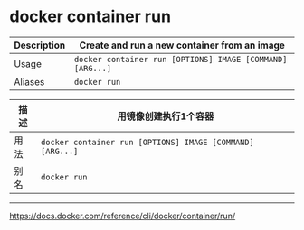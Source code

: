 # docker container run

|Description|Create and run a new container from an image|
|---|---|
|Usage|`docker container run [OPTIONS] IMAGE [COMMAND] [ARG...]`|
|Aliases|`docker run`|

|描述|用镜像创建执行1个容器|
|---|---|
|用法|`docker container run [OPTIONS] IMAGE [COMMAND] [ARG...]`|
|别名|`docker run`|

---

<https://docs.docker.com/reference/cli/docker/container/run/>
